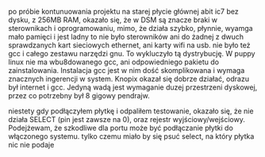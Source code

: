 po próbie kontunuowania projektu na starej płycie głównej abit ic7 bez dysku,
z 256MB RAM, okazało się, że w DSM są znacze braki w sterownikach i oprogramowaniu,
mimo, że działa szybko, płynnie, wyamga mało pamięci i jest ladny to nie było
sterowników ani do żadnej z dwuch sprawdzanych kart sieciowych ethernet, ani karty
wifi na usb. nie było też gcc i całego zestawu narzędzi gnu. To wykluczyło tą
dystrybucję.
W puppy linux nie ma wbu8dowanego gcc, ani odpowiedniego pakietu do zainstalowania.
Instalacja gcc jest w nim dość skomplikowana i wymaga znacznych ingerencji w system.
Knopix okazał się dobrze działać, odrazu był internet i gcc. Jedyną wadą jest wymaganie
duzej przestrzeni dyskowej, przez co potrzebny był 8 gigowy pendrajw.

niestety gdy podłączyłem płytkę i odpaliłem testowanie, okazało się, że nie działa
SELECT (pin jest zawsze na 0), oraz rejestr wyjściowy/wejściowy.
Podejżewam, że szkodliwe dla portu może być podłączanie płytki do włączonego systemu.
tylko czemu miało by się psuć select, na który płytka nic nie podaje
